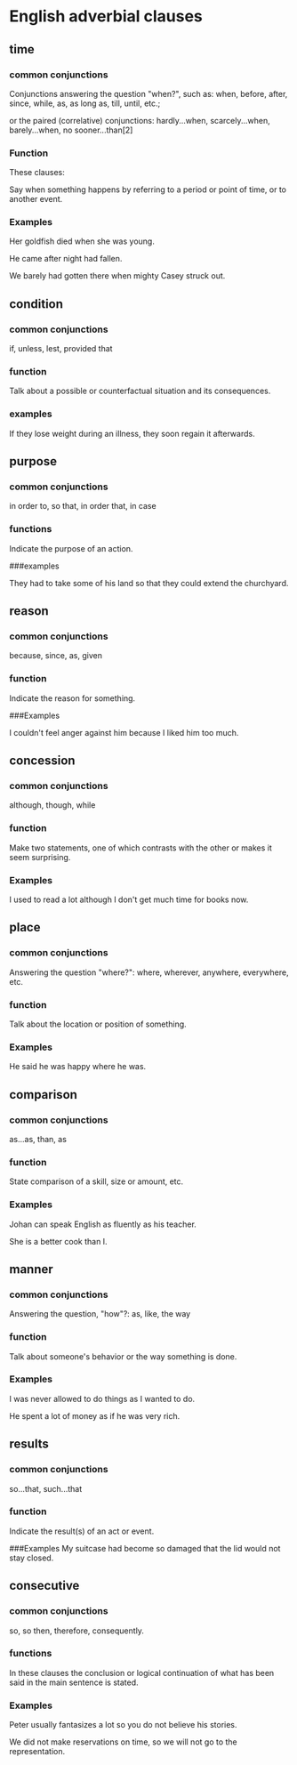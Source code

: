 English adverbial clauses
=========

time
-----

### common conjunctions
Conjunctions answering the question "when?", such as: when, before, after, since, while, as, as long as, till, until, etc.;

or the paired (correlative) conjunctions: hardly...when, scarcely...when, barely...when, no sooner...than[2]

### Function
These clauses:

Say when something happens by referring to a period or point of time, or to another event.

### Examples

Her goldfish died when she was young.

He came after night had fallen.

We barely had gotten there when mighty Casey struck out.


condition
---------

### common conjunctions

if, unless, lest, provided that

### function

Talk about a possible or counterfactual situation and its consequences.

### examples

If they lose weight during an illness, they soon regain it afterwards.


purpose
-------

### common conjunctions
in order to, so that, in order that, in case

### functions

Indicate the purpose of an action.

###examples

They had to take some of his land so that they could extend the churchyard.


reason
-----

### common conjunctions
because, since, as, given

### function
Indicate the reason for something.

###Examples

I couldn't feel anger against him because I liked him too much.


concession
---------

### common conjunctions
although, though, while

### function
Make two statements, one of which contrasts with the other or makes it seem surprising.

### Examples
I used to read a lot although I don't get much time for books now.


place
-----

### common conjunctions
Answering the question "where?": where, wherever, anywhere, everywhere, etc.

### function
Talk about the location or position of something.

### Examples
He said he was happy where he was.


comparison
----------

### common conjunctions
as...as, than, as

### function

State comparison of a skill, size or amount, etc.

### Examples
Johan can speak English as fluently as his teacher.

She is a better cook than I.

manner
------

### common conjunctions
Answering the question, "how"?: as, like, the way

### function
Talk about someone's behavior or the way something is done.

### Examples
I was never allowed to do things as I wanted to do.

He spent a lot of money as if he was very rich.


results
-------

### common conjunctions
so...that, such...that

### function
Indicate the result(s) of an act or event.

###Examples
My suitcase had become so damaged that the lid would not stay closed.

consecutive
----------

### common conjunctions
so, so then, therefore, consequently.

### functions
In these clauses the conclusion or logical continuation of what has been said in the main sentence is stated.

### Examples
Peter usually fantasizes a lot so you do not believe his stories.

We did not make reservations on time, so we will not go to the representation. 